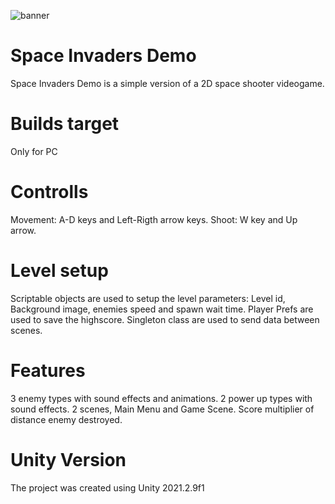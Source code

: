![banner](https://aramirezz0110.github.io/portfolio/assets/img/portfolio/SpaceInvadersDemo.png)

# Space Invaders Demo
Space Invaders Demo is a simple version of a 2D space shooter videogame. 

# Builds target
Only for PC

# Controlls
Movement: A-D keys and Left-Rigth arrow keys.
Shoot: W key and Up arrow.

# Level setup
Scriptable objects are used to setup the level parameters: Level id, Background image, enemies speed and spawn wait time. 
Player Prefs are used to save the highscore.
Singleton class are used to send data between scenes.

# Features
3 enemy types with sound effects and animations.
2 power up types with sound effects.
2 scenes, Main Menu and Game Scene.
Score multiplier of distance enemy destroyed.

# Unity Version
The project was created using Unity 2021.2.9f1
